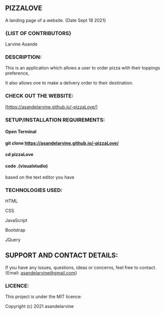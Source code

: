 ## PIZZALOVE 

A landing page of a website. {Date Sept 18 2021}

### {LIST OF CONTRIBUTORS}

Larvine Asande

### DESCRIPTION:

This is an application which allows a user to order pizza with their toppings preference,

It also allows one to make a delivery order to their destination. 
                        

### CHECK OUT THE WEBSITE:

[https://asandelarvine.github.io/-pizzaLove/]



### SETUP/INSTALLATION REQUIREMENTS:

#### Open Terminal

#### git clone https://asandelarvine.github.io/-pizzaLove/

#### cd pizzaLove

#### code .(visualstudio) 


based on the text editor you have

### TECHNOLOGIES USED:

HTML

CSS

JavaScript

Bootstrap

JQuery


## SUPPORT AND CONTACT DETAILS:

If you have any issues, questions, ideas or concerns, feel free to contact. {Email: asandelarvine@gmail.com}

### LICENCE:

This project is under the MIT licence:

Copyright (c) 2021 asandelarvine

